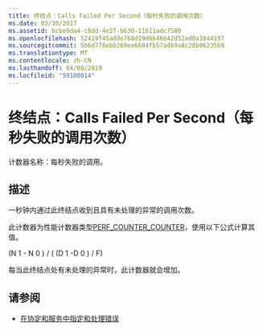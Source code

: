 ```yaml
---
title: 终结点：Calls Failed Per Second（每秒失败的调用次数）
ms.date: 03/30/2017
ms.assetid: bcbe9da4-c8dd-4e27-b630-11611adc7580
ms.openlocfilehash: 52419f45adde768d19d6b46642d52ad0a1844197
ms.sourcegitcommit: 5b6d778ebb269ee6684fb57ad69a8c28b06235b9
ms.translationtype: MT
ms.contentlocale: zh-CN
ms.lasthandoff: 04/08/2019
ms.locfileid: "59100014"
---
```

# <a name="endpoint-calls-failed-per-second"></a>终结点：Calls Failed Per Second（每秒失败的调用次数）
计数器名称：每秒失败的调用。  
  
## <a name="description"></a>描述  
 一秒钟内通过此终结点收到且具有未处理的异常的调用次数。  
  
 此计数器为性能计数器类型[PERF_COUNTER_COUNTER](https://go.microsoft.com/fwlink/?LinkID=94649)，使用以下公式计算其值。  
  
 (N 1 - N 0 ) / ( (D 1 -D 0 ) / F)  
  
 每当此终结点处有未处理的异常时，此计数器就会增加。  
  
## <a name="see-also"></a>请参阅

- [在协定和服务中指定和处理错误](../../../../../docs/framework/wcf/specifying-and-handling-faults-in-contracts-and-services.md)
